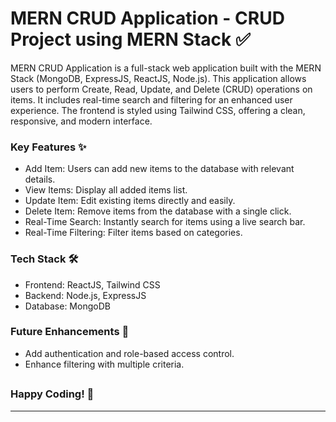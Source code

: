 # MERN CRUD Application - CRUD Project using MERN Stack ✅

MERN CRUD Application is a full-stack web application built with the MERN Stack (MongoDB, ExpressJS, ReactJS, Node.js). This application allows users to perform Create, Read, Update, and Delete (CRUD) operations on items. It includes real-time search and filtering for an enhanced user experience. The frontend is styled using Tailwind CSS, offering a clean, responsive, and modern interface.

<h3>Key Features ✨</h3>

- Add Item: Users can add new items to the database with relevant details.
- View Items: Display all added items list.
- Update Item: Edit existing items directly and easily.
- Delete Item: Remove items from the database with a single click.
- Real-Time Search: Instantly search for items using a live search bar.
- Real-Time Filtering: Filter items based on categories.

<h3>Tech Stack 🛠️</h3>

- Frontend: ReactJS, Tailwind CSS
- Backend: Node.js, ExpressJS
- Database: MongoDB

<h3>Future Enhancements 🚀</h3>

- Add authentication and role-based access control.
- Enhance filtering with multiple criteria.

<h2> </h2>

<h3>Happy Coding! 🎉</h3>

---
